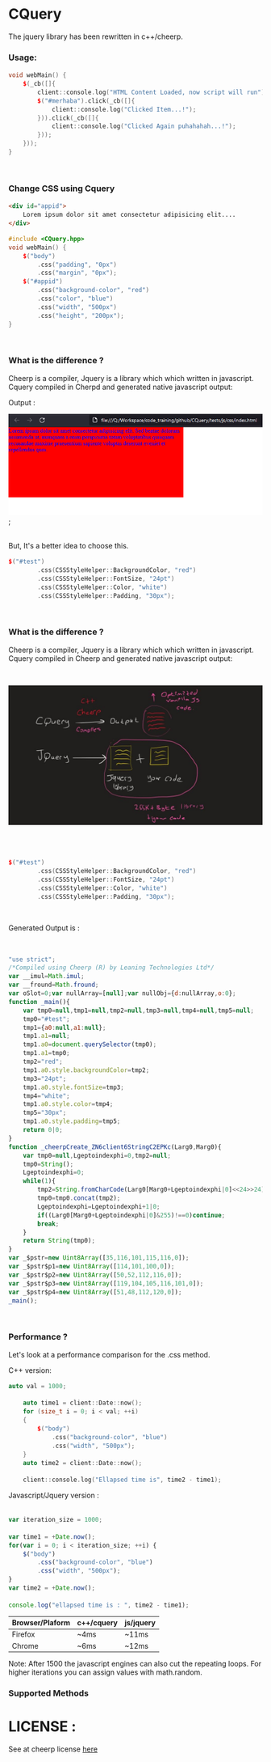 # CQuery
The jquery library has been rewritten in c++/cheerp.

### Usage:

```cpp
void webMain() {
    $(_cb([]{
        client::console.log("HTML Content Loaded, now script will run");
        $("#merhaba").click(_cb([]{
            client::console.log("Clicked Item...!");
        })).click(_cb([]{
            client::console.log("Clicked Again puhahahah...!");
        }));
    }));
}
```

<br>

### Change CSS using Cquery
```html
<div id="appid">
    Lorem ipsum dolor sit amet consectetur adipisicing elit....
</div>
```

```cpp
#include <CQuery.hpp>
void webMain() {
    $("body")
        .css("padding", "0px")
        .css("margin", "0px");
    $("#appid")
        .css("background-color", "red")
        .css("color", "blue")
        .css("width", "500px")
        .css("height", "200px");
}
```

<br>

### What is the difference ?
Cheerp is a compiler, Jquery is a library which which written in javascript. 
    Cquery compiled in Cherpd and generated native javascript output:

Output : 

![ouput01image](docs/img_resources/out01.png);


<br>
But, It's a better idea to choose this.
<br>

```cpp
$("#test")
        .css(CSSStyleHelper::BackgroundColor, "red")
        .css(CSSStyleHelper::FontSize, "24pt")
        .css(CSSStyleHelper::Color, "white")
        .css(CSSStyleHelper::Padding, "30px");
```
<br>

### What is the difference ?
Cheerp is a compiler, Jquery is a library which which written in javascript. 
    Cquery compiled in Cheerp and generated native javascript output:

<br>

![Cquery cs Jquery](docs/img_resources/cquery_vs_jquery.jpg)

<br>
<br>

```cpp
$("#test")
        .css(CSSStyleHelper::BackgroundColor, "red")
        .css(CSSStyleHelper::FontSize, "24pt")
        .css(CSSStyleHelper::Color, "white")
        .css(CSSStyleHelper::Padding, "30px");
```

<br>

Generated Output is :

<br>

```js
"use strict";
/*Compiled using Cheerp (R) by Leaning Technologies Ltd*/
var __imul=Math.imul;
var __fround=Math.fround;
var oSlot=0;var nullArray=[null];var nullObj={d:nullArray,o:0};
function _main(){
	var tmp0=null,tmp1=null,tmp2=null,tmp3=null,tmp4=null,tmp5=null;
	tmp0="#test";
	tmp1={a0:null,a1:null};
	tmp1.a1=null;
	tmp1.a0=document.querySelector(tmp0);
	tmp1.a1=tmp0;
	tmp2="red";
	tmp1.a0.style.backgroundColor=tmp2;
	tmp3="24pt";
	tmp1.a0.style.fontSize=tmp3;
	tmp4="white";
	tmp1.a0.style.color=tmp4;
	tmp5="30px";
	tmp1.a0.style.padding=tmp5;
	return 0|0;
}
function _cheerpCreate_ZN6client6StringC2EPKc(Larg0,Marg0){
	var tmp0=null,Lgeptoindexphi=0,tmp2=null;
	tmp0=String();
	Lgeptoindexphi=0;
	while(1){
		tmp2=String.fromCharCode(Larg0[Marg0+Lgeptoindexphi|0]<<24>>24);
		tmp0=tmp0.concat(tmp2);
		Lgeptoindexphi=Lgeptoindexphi+1|0;
		if((Larg0[Marg0+Lgeptoindexphi|0]&255)!==0)continue;
		break;
	}
	return String(tmp0);
}
var _$pstr=new Uint8Array([35,116,101,115,116,0]);
var _$pstr$p1=new Uint8Array([114,101,100,0]);
var _$pstr$p2=new Uint8Array([50,52,112,116,0]);
var _$pstr$p3=new Uint8Array([119,104,105,116,101,0]);
var _$pstr$p4=new Uint8Array([51,48,112,120,0]);
_main();

```

<br>

### Performance ?
Let's look at a performance comparison for the .css method.

C++ version:
```cpp
auto val = 1000;

    auto time1 = client::Date::now();
    for (size_t i = 0; i < val; ++i)
    {
        $("body")
            .css("background-color", "blue")
            .css("width", "500px");
    }   
    auto time2 = client::Date::now();

    client::console.log("Ellapsed time is", time2 - time1);
```

Javascript/Jquery version :
```js

var iteration_size = 1000;

var time1 = +Date.now();
for(var i = 0; i < iteration_size; ++i) {
	$("body")
        .css("background-color", "blue")
        .css("width", "500px");
}
var time2 = +Date.now();

console.log("ellapsed time is : ", time2 - time1);
```

| Browser/Plaform | c++/cquery | js/jquery |
| --------------- | ---------- | --------- |
| Firefox         | ~4ms       | ~11ms     |
| Chrome          | ~6ms       | ~12ms     |


Note: After 1500 the javascript engines can also cut the repeating loops. For higher iterations you can assign values  with math.random.

### Supported Methods

# LICENSE :
See at cheerp license [here](https://github.com/leaningtech/cheerp-utils/blob/master/COPYING)
